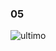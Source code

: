 ### 05



![ultimo](https://user-images.githubusercontent.com/33932398/102368559-bd18d700-3f99-11eb-89ac-f7da4c4915f2.png)
